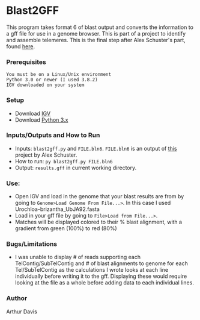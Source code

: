 # Blast2GFF
This program takes format 6 of blast output and converts the information to a gff file for use in a genome browser. This is part of a project to identify and assemble telemeres. This is the final step after Alex Schuster's part, found [here](https://github.com/apschuster/CS485GFinalProject).

### Prerequisites
```
You must be on a Linux/Unix environment
Python 3.0 or newer (I used 3.8.2)
IGV downloaded on your system
```
### Setup
- Download [IGV](https://software.broadinstitute.org/software/igv/download)
- Download [Python 3.x](https://www.python.org/downloads/)

### Inputs/Outputs and How to Run
- Inputs: `blast2gff.py` and `FILE.bln6`. `FILE.bln6` is an output of [this](https://github.com/apschuster/CS485GFinalProject) project by Alex Schuster.
- How to run: `py blast2gff.py FILE.bln6`
- Output: `results.gff` in current working directory. 

### Use: 
  - Open IGV and load in the genome that your blast results are from by going to `Genome>Load Genome From File...>`. In this case I used Urochloa-brizantha_UbJA92.fasta 
  - Load in your gff file by going to `File>Load from File...>`.
  - Matches will be displayed colored to their % blast alignment, with a gradient from green (100%) to red (80%)

### Bugs/Limitations
  - I was unable to display # of reads supporting each TelContig/SubTelContig and # of blast alignments to genome for each Tel/SubTelContig as the calculations I wrote looks at each line individually before writing it to the gff. Displaying these would require looking at the file as a whole before adding data to each individual lines.
  
### Author
Arthur Davis
